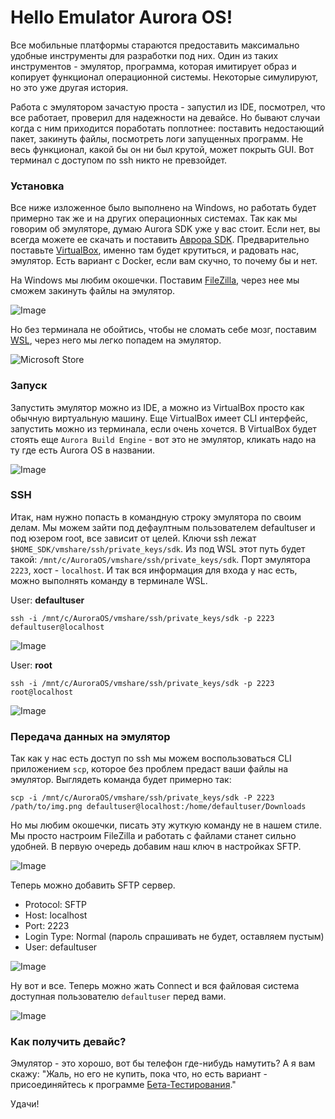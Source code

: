 # Hello Emulator Aurora OS!

Все мобильные платформы стараются предоставить максимально удобные инструменты для разработки под них.
Один из таких инструментов - эмулятор, программа, которая имитирует образ и копирует функционал операционной системы.
Некоторые симулируют, но это уже другая история.

Работа с эмулятором зачастую проста - запустил из IDE, посмотрел, что все работает, проверил для надежности на девайсе.
Но бывают случаи когда с ним приходится поработать поплотнее: поставить недостающий пакет, закинуть файлы, посмотреть логи запущенных программ.
Не весь функционал, какой бы он ни был крутой, может покрыть GUI.
Вот терминал с доступом по ssh никто не превзойдет.

### Установка

Все ниже изложенное было выполнено на Windows, но работать будет примерно так же и на других операционных системах.
Так как мы говорим об эмуляторе, думаю Aurora SDK уже у вас стоит.
Если нет, вы всегда можете ее скачать и поставить [Аврора SDK](https://community.omprussia.ru/documentation/software_development/sdk/downloads.html).
Предварительно поставьте [VirtualBox](https://www.virtualbox.org/wiki/Downloads), именно там будет крутиться, и радовать нас, эмулятор.
Есть вариант с Docker, если вам скучно, то почему бы и нет.

На Windows мы любим окошечки.
Поставим [FileZilla](https://filezilla-project.org/download.php), через нее мы сможем закинуть файлы на эмулятор.

![Image](data/33e42f8a-553b-404c-b3bd-d95317b14a96.png)

Но без терминала не обойтись, чтобы не сломать себе мозг, поставим [WSL](https://ubuntu.com/wsl), через него мы легко попадем на эмулятор.

![Microsoft Store](data/bb52400f-d1e0-4f58-8155-810bd7cf74b4.png)

### Запуск

Запустить эмулятор можно из IDE, а можно из VirtualBox просто как обычную виртуальную машину.
Еще VirtualBox имеет CLI интерфейс, запустить можно из терминала, если очень хочется.
В VirtualBox будет стоять еще `Aurora Build Engine` - вот это не эмулятор, кликать надо на ту где есть Aurora OS в названии.

![Image](data/ff956a3d-79ea-4da8-a1d2-fcce3f4cdd6a.png)

### SSH

Итак, нам нужно попасть в командную строку эмулятора по своим делам.
Мы можем зайти под дефаултным пользователем defaultuser и под юзером root, все зависит от целей.
Ключи ssh лежат `$HOME_SDK/vmshare/ssh/private_keys/sdk`.
Из под WSL этот путь будет такой: `/mnt/c/AuroraOS/vmshare/ssh/private_keys/sdk`.
Порт эмулятора `2223`, хост - `localhost`.
И так вся информация для входа у нас есть, можно выполнять команду в терминале WSL.

User: **defaultuser**

```shell
ssh -i /mnt/c/AuroraOS/vmshare/ssh/private_keys/sdk -p 2223 defaultuser@localhost
```

![Image](data/cdfe747e-0f21-4042-b79f-e31f227dedbc.png)

User: **root**

```shell
ssh -i /mnt/c/AuroraOS/vmshare/ssh/private_keys/sdk -p 2223 root@localhost
```

![Image](data/5903958b-3df3-4601-a469-118dd2e9c05f.png)

### Передача данных на эмулятор

Так как у нас есть доступ по ssh мы можем воспользоваться CLI приложением `scp`, которое без проблем предаст ваши файлы на эмулятор.
Выглядеть команда будет примерно так:

```shell
scp -i /mnt/c/AuroraOS/vmshare/ssh/private_keys/sdk -P 2223 /path/to/img.png defaultuser@localhost:/home/defaultuser/Downloads
```

Но мы любим окошечки, писать эту жуткую команду не в нашем стиле.
Мы просто настроим FileZilla и работать с файлами станет сильно удобней.
В первую очередь добавим наш ключ в настройках SFTP.

![Image](data/256d153b-86b4-42e3-b2ea-95b1c1d27778.png)

Теперь можно добавить SFTP сервер.

* Protocol: SFTP
* Host: localhost
* Port: 2223
* Login Type: Normal (пароль спрашивать не будет, оставляем пустым)
* User: defaultuser

![Image](data/49afe5c0-5905-4acc-8458-bc55c86983f5.png)

Ну вот и все. Теперь можно жать Connect и вся файловая система доступная пользователю `defaultuser` перед вами.

![Image](data/c331d8c3-7cc2-499b-a445-9ad691f3e980.png)

### Как получить девайс?

Эмулятор - это хорошо, вот бы телефон где-нибудь намутить?
А я вам скажу: "Жаль, но его не купить, пока что, но есть вариант - присоединяйтесь к программе [Бета-Тестирования](https://auroraos.ru/beta)."

Удачи!
